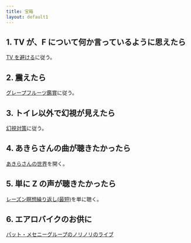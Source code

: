 ```yaml
---
title: 宝箱
layout: default1
---
```

## 1. TV が、F について何か言っているように思えたら

[TV を避ける](../tv-avoidance/)に従う。

## 2. 震えたら

[グレープフルーツ鑑賞](../grapefruit/)に従う。

## 3. トイレ以外で幻視が見えたら

[幻視対策](../visual-hallucination/)に従う。

## 4. あきらさんの曲が聴きたかったら

[あきらさんの世界](../babazone/)を開く。

## 5. 単に Z の声が聴きたかったら

[レーズン瞑想繰り返し(最短)](https://drive.google.com/file/d/1bKPh7qnYiiv241_UV17IZstEulzaqyhE/view?usp=sharing)を単に聴く。

## 6. エアロバイクのお供に

[パット・メセニーグループのノリノリのライブ](https://drive.google.com/file/d/14ut0I4SEeLuIU5D-0zGwXUjMFWAZ867s/view?usp=drive_link)
